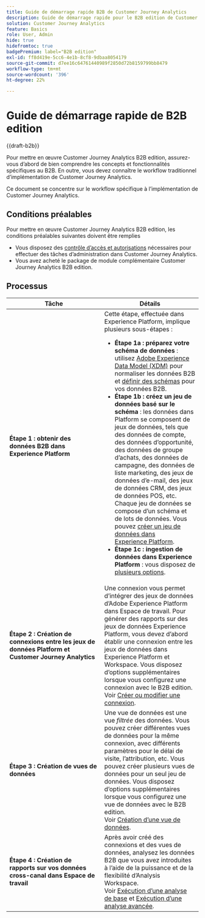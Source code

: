 ```yaml
---
title: Guide de démarrage rapide B2B de Customer Journey Analytics
description: Guide de démarrage rapide pour le B2B edition de Customer Journey Analytics.
solution: Customer Journey Analytics
feature: Basics
role: User, Admin
hide: true
hidefromtoc: true
badgePremium: label="B2B edition"
exl-id: ff8d419e-5cc6-4e1b-8cf8-9dbaa8054179
source-git-commit: d7ee16c64761440989f2850d72b8159799bb8479
workflow-type: tm+mt
source-wordcount: '396'
ht-degree: 22%

---
```


# Guide de démarrage rapide de B2B edition

{{draft-b2b}}

Pour mettre en œuvre Customer Journey Analytics B2B edition, assurez-vous d’abord de bien comprendre les concepts et fonctionnalités spécifiques au B2B. En outre, vous devez connaître le workflow traditionnel d’implémentation de Customer Journey Analytics.

Ce document se concentre sur le workflow spécifique à l’implémentation de Customer Journey Analytics.

## Conditions préalables

Pour mettre en œuvre Customer Journey Analytics B2B edition, les conditions préalables suivantes doivent être remplies

* Vous disposez des [contrôle d’accès et autorisations](/help/technotes/access-control.md) nécessaires pour effectuer des tâches d’administration dans Customer Journey Analytics.
* Vous avez acheté le package de module complémentaire Customer Journey Analytics B2B edition.


## Processus

| Tâche | Détails |
| --- | --- |
| **Étape 1 : obtenir des données B2B dans Experience Platform** | Cette étape, effectuée dans Experience Platform, implique plusieurs sous-étapes :<ul><li>**Étape 1a : préparez votre schéma de données** : utilisez [Adobe Experience Data Model (XDM)](https://experienceleague.adobe.com/docs/experience-platform/xdm/home.html?lang=fr) pour normaliser les données B2B et [définir des schémas](https://experienceleague.adobe.com/en/docs/experience-platform/rtcdp/schemas/b2b) pour vos données B2B.</li><li>**Étape 1b : créez un jeu de données basé sur le schéma** : les données dans Platform se composent de jeux de données, tels que des données de compte, des données d’opportunité, des données de groupe d’achats, des données de campagne, des données de liste marketing, des jeux de données d’e-mail, des jeux de données CRM, des jeux de données POS, etc. Chaque jeu de données se compose d’un schéma et de lots de données. Vous pouvez [créer un jeu de données dans Experience Platform](https://experienceleague.adobe.com/docs/platform-learn/getting-started-for-data-architects-and-data-engineers/create-datasets.html?lang=fr).</li><li>**Étape 1c : ingestion de données dans Experience Platform** : vous disposez de [plusieurs options](https://experienceleague.adobe.com/fr/docs/experience-platform/ingestion/home).</li></ul> |
| **Étape 2 : Création de connexions entre les jeux de données Platform et Customer Journey Analytics** | Une connexion vous permet d’intégrer des jeux de données d’Adobe Experience Platform dans Espace de travail. Pour générer des rapports sur des jeux de données Experience Platform, vous devez d’abord établir une connexion entre les jeux de données dans Experience Platform et Workspace. Vous disposez d’options supplémentaires lorsque vous configurez une connexion avec le B2B edition. <br>Voir [Créer ou modifier une connexion](/help/connections/create-connection.md). |
| **Étape 3 : Création de vues de données** | Une vue de données est une vue *filtrée* des données. Vous pouvez créer différentes vues de données pour la même connexion, avec différents paramètres pour le délai de visite, l’attribution, etc. Vous pouvez créer plusieurs vues de données pour un seul jeu de données. Vous disposez d’options supplémentaires lorsque vous configurez une vue de données avec le B2B edition.<br>Voir [Création d’une vue de données](/help/data-views/create-dataview.md). |
| **Étape 4 : Création de rapports sur vos données cross-canal dans Espace de travail** | Après avoir créé des connexions et des vues de données, analysez les données B2B que vous avez introduites à l’aide de la puissance et de la flexibilité d’Analysis Workspace.<br>Voir [Exécution d’une analyse de base](/help/analysis-workspace/perform-basic-analysis.md) et [Exécution d’une analyse avancée](/help/analysis-workspace/perform-adv-analysis.md). |

<!--

## Use Case

The [B2B Use Case ](../data-ingestion/data-ingestion.md) document provides an example use case on how to implement Customer  Journey Analytics B2B Edition.

-->
